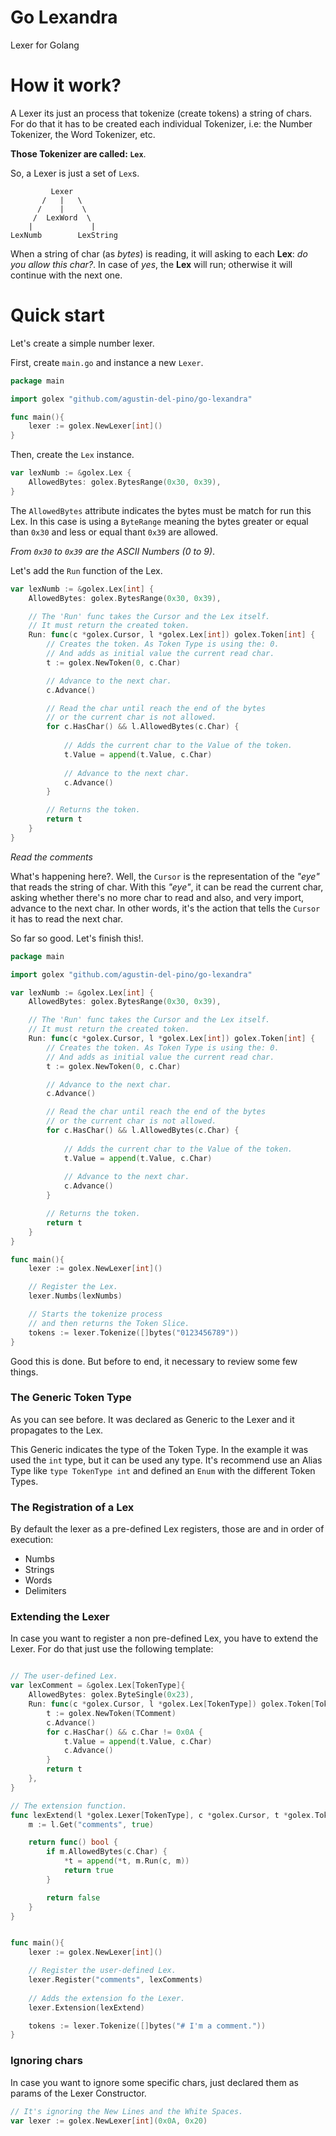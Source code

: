 # Go Lexandra
Lexer for Golang

# How it work?
A Lexer its just an process that tokenize (create tokens) a string of chars. For do that it has to be created each individual Tokenizer, i.e: the Number Tokenizer, the Word Tokenizer, etc. 

**Those Tokenizer are called: `Lex`**.

So, a Lexer is just a set of `Lex`s. 

```
         Lexer
       /   |   \  
      /    |    \
     /  LexWord  \
    |             |
LexNumb        LexString
```

When a string of char (as *bytes*) is reading, it will asking to each **Lex**: *do you allow this char?*. In case of *yes*, the **Lex** will run; otherwise it will continue with the next one.

# Quick start

Let's create a simple number lexer.

First, create `main.go` and instance a new `Lexer`.

```go
package main

import golex "github.com/agustin-del-pino/go-lexandra"

func main(){
    lexer := golex.NewLexer[int]()
}
```

Then, create the `Lex` instance.

```go
var lexNumb := &golex.Lex {
    AllowedBytes: golex.BytesRange(0x30, 0x39),
}
```

The `AllowedBytes` attribute indicates the bytes must be match for run this Lex. In this case is using a `ByteRange` meaning the bytes greater or equal than `0x30` and less or equal thant `0x39` are allowed.

*From `0x30` to `0x39` are the ASCII Numbers (0 to 9)*.

Let's add the `Run` function of the Lex.

```go
var lexNumb := &golex.Lex[int] {
    AllowedBytes: golex.BytesRange(0x30, 0x39),

    // The 'Run' func takes the Cursor and the Lex itself. 
    // It must return the created token.
    Run: func(c *golex.Cursor, l *golex.Lex[int]) golex.Token[int] {
        // Creates the token. As Token Type is using the: 0. 
        // And adds as initial value the current read char.
        t := golex.NewToken(0, c.Char)

        // Advance to the next char.
        c.Advance()

        // Read the char until reach the end of the bytes 
        // or the current char is not allowed.
        for c.HasChar() && l.AllowedBytes(c.Char) {
            
            // Adds the current char to the Value of the token.
            t.Value = append(t.Value, c.Char)
            
            // Advance to the next char.
            c.Advance()
        }

        // Returns the token.
        return t
    }
}
```
*Read the comments*

What's happening here?. Well, the `Cursor` is the representation of the *"eye"* that reads the string of char. With this *"eye"*, it can be read the current char, asking whether there's no more char to read and also, and very import, advance to the next char. In other words, it's the action that tells the `Cursor` it has to read the next char.

So far so good. Let's finish this!.

```go
package main

import golex "github.com/agustin-del-pino/go-lexandra"

var lexNumb := &golex.Lex[int] {
    AllowedBytes: golex.BytesRange(0x30, 0x39),

    // The 'Run' func takes the Cursor and the Lex itself. 
    // It must return the created token.
    Run: func(c *golex.Cursor, l *golex.Lex[int]) golex.Token[int] {
        // Creates the token. As Token Type is using the: 0. 
        // And adds as initial value the current read char.
        t := golex.NewToken(0, c.Char)

        // Advance to the next char.
        c.Advance()

        // Read the char until reach the end of the bytes 
        // or the current char is not allowed.
        for c.HasChar() && l.AllowedBytes(c.Char) {
            
            // Adds the current char to the Value of the token.
            t.Value = append(t.Value, c.Char)
            
            // Advance to the next char.
            c.Advance()
        }

        // Returns the token.
        return t
    }
}

func main(){
    lexer := golex.NewLexer[int]()

    // Register the Lex.
    lexer.Numbs(lexNumbs)

    // Starts the tokenize process 
    // and then returns the Token Slice.
    tokens := lexer.Tokenize([]bytes("0123456789"))
}
```

Good this is done. But before to end, it necessary to review some few things.

### The Generic Token Type
As you can see before. It was declared as Generic to the Lexer and it propagates to the Lex. 

This Generic indicates the type of the Token Type. In the example it was used the `int` type, but it can be used any type. It's recommend use an Alias Type like `type TokenType int` and defined an `Enum` with the different Token Types.

### The Registration of a Lex
By default the lexer as a pre-defined Lex registers, those are and in order of execution:
- Numbs
- Strings
- Words
- Delimiters
  
### Extending the Lexer
In case you want to register a non pre-defined Lex, you have to extend the Lexer. For do that just use the following template:

```go

// The user-defined Lex.
var lexComment = &golex.Lex[TokenType]{
	AllowedBytes: golex.ByteSingle(0x23),
	Run: func(c *golex.Cursor, l *golex.Lex[TokenType]) golex.Token[TokenType] {
		t := golex.NewToken(TComment)
		c.Advance()
		for c.HasChar() && c.Char != 0x0A {
			t.Value = append(t.Value, c.Char)
			c.Advance()
		}
		return t
	},
}

// The extension function.
func lexExtend(l *golex.Lexer[TokenType], c *golex.Cursor, t *golex.Tokens[TokenType]) func() bool {
	m := l.Get("comments", true)

	return func() bool {
		if m.AllowedBytes(c.Char) {
			*t = append(*t, m.Run(c, m))
			return true
		}

		return false
	}
}


func main(){
    lexer := golex.NewLexer[int]()

    // Register the user-defined Lex.
    lexer.Register("comments", lexComments)
    
    // Adds the extension fo the Lexer.
    lexer.Extension(lexExtend)

    tokens := lexer.Tokenize([]bytes("# I'm a comment."))
}
```

### Ignoring chars
In case you want to ignore some specific chars, just declared them as params of the Lexer Constructor.

```go
// It's ignoring the New Lines and the White Spaces.
var lexer := golex.NewLexer[int](0x0A, 0x20)
```